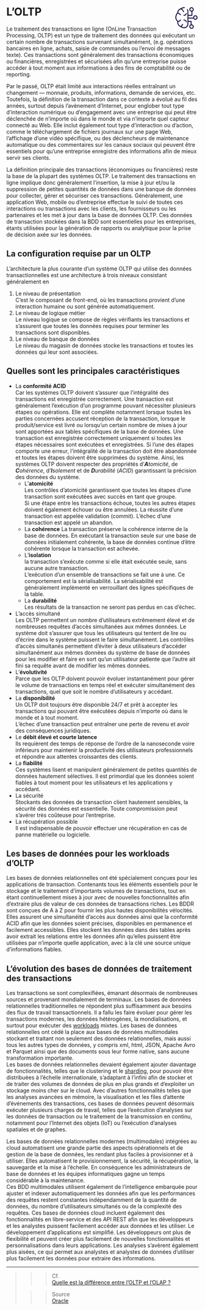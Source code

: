 # **L’OLTP** <a href="../"><img src="../../assets/bi.svg" alt="Business intelligence" align="right" height="64px"></a>
Le traitement des transactions en ligne (OnLine Transaction Processing, OLTP) est un type de traitement des données qui exécutant un certain nombre de transactions survenant simultanément, (e.g. opérations bancaires en ligne, achats, saisie de commandes ou l’envoi de messages texte). Ces transactions sont généralement des transactions économiques ou financières, enregistrées et sécurisées afin qu’une entreprise puisse accéder à tout moment aux informations à des fins de comptabilité ou de reporting.  

Par le passé, OLTP était limité aux interactions réelles entraînant un changement — monnaie, produits, informations, demande de services, etc. Toutefois, la définition de la transaction dans ce contexte a évolué au fil des années, surtout depuis l’avènement d’Internet, pour englober tout type d’interaction numérique ou d’engagement avec une entreprise qui peut être déclenchée de n’importe où dans le monde et via n’importe quel capteur connecté au Web. Elle inclut également tout type d’interaction ou d’action, comme le téléchargement de fichiers journaux sur une page Web, l’affichage d’une vidéo spécifique, ou des déclencheurs de maintenance automatique ou des commentaires sur les canaux sociaux qui peuvent être essentiels pour qu’une entreprise enregistre des informations afin de mieux servir ses clients.  

La définition principale des transactions (économiques ou financières) reste la base de la plupart des systèmes OLTP. Le traitement des transactions en ligne implique donc généralement l’insertion, la mise à jour et/ou la suppression de petites quantités de données dans une banque de données pour collecter, gérer et sécuriser ces transactions. Généralement, une application Web, mobile ou d’entreprise effectue le suivi de toutes ces interactions ou transactions avec les clients, les fournisseurs ou les partenaires et les met à jour dans la base de données OLTP. Ces données de transaction stockées dans la BDD sont essentielles pour les entreprises, étants utilisées pour la génération de rapports ou analytique pour la prise de décision axée sur les données.

## **La configuration requise par un OLTP**
L’architecture la plus courante d’un système OLTP qui utilise des données transactionnelles est une architecture à trois niveaux consistant généralement en 
1. Le niveau de présentation  
  C’est le composant de front-end, où les transactions provient d’une interaction humaine ou sont générée automatiquement.
2. Le niveau de logique métier  
  Le niveau logique se compose de règles vérifiants les transactions et s’assurent que toutes les données requises pour terminer les transactions sont disponibles.
3. Le niveau de banque de données  
  Le niveau du magasin de données stocke les transactions et toutes les données qui leur sont associées.

## **Quelles sont les principales caractéristiques**
* La **conformité ACID**  
  Car les systèmes OLTP doivent s’assurer que l’intégralité des transactions est enregistrée correctement. Une transaction est généralement l’exécution d’un programme pouvant nécessiter plusieurs étapes ou opérations. Elle est complète notamment lorsque toutes les parties concernées accusent réception de la transaction, lorsque le produit/service est livré ou lorsqu’un certain nombre de mises à jour sont apportées aux tables spécifiques de la base de données. Une transaction est enregistrée correctement uniquement si toutes les étapes nécessaires sont exécutées et enregistrées. Si l’une des étapes comporte une erreur, l’intégralité de la transaction doit être abandonnée et toutes les étapes doivent être supprimées du système. Ainsi, les systèmes OLTP doivent respecter des propriétés d’_**A**tomicité_, de _**C**ohérence_, d’_**I**solement_ et de _**D**urabilité_ (_ACID_) garantissant la précision des données du système.
    * L’**atomicité**  
      Les contrôles d’atomicité garantissent que toutes les étapes d’une transaction sont exécutées avec succès en tant que groupe.  
      Si une étape entre les transactions échoue, toutes les autres étapes doivent également échouer ou être annulées. La réussite d’une transaction est appelée validation (commit). L’échec d’une transaction est appelé un abandon.
    * La **cohérence**
      La transaction préserve la cohérence interne de la base de données. En exécutant la transaction seule sur une base de données initialement cohérente, la base de données continue d’être cohérente lorsque la transaction est achevée.
    * L’**isolation**  
      la transaction s’exécute comme si elle était exécutée seule, sans aucune autre transaction.  
      L’exécution d’un ensemble de transactions se fait une à une. Ce comportement est la sérialisabilité. La sérialisabilité est généralement implémenté en verrouillant des lignes spécifiques de la table.
    * La **durabilité**  
      Les résultats de la transaction ne seront pas perdus en cas d’échec.
* L’accès simultané  
  Les OLTP permettent un nombre d’utilisateurs extrêmement élevé et de nombreuses requêtes d’accès simultanées aux mêmes données. Le système doit s’assurer que tous les utilisateurs qui tentent de lire ou d’écrire dans le système puissent le faire simultanément. Les contrôles d’accès simultanés permettent d’éviter à deux utilisateurs d’accéder simultanément aux mêmes données du système de base de données pour les modifier et faire en sort qu’un utilisateur patiente que l’autre ait fini sa requête avant de modifier les mêmes données.
* L’**évolutivité**  
  Parce que les OLTP doivent pouvoir évoluer instantanément pour gérer le volume de transactions en temps réel et exécuter simultanément des transactions, quel que soit le nombre d’utilisateurs y accédant.
* La **disponibilité**   
  Un OLTP doit toujours être disponible 24/7 et prêt à accepter les transactions qui pouvant être exécutées depuis n’importe où dans le monde et à tout moment.  
  L’échec d’une transaction peut entraîner une perte de revenu et avoir des conséquences juridiques.
* Le **débit élevé et courte latence**  
  Ils requièrent des temps de réponse de l’ordre de la nanoseconde voire inférieurs pour maintenir la productivité des utilisateurs professionnels et répondre aux attentes croissantes des clients.
* La **fiabilité**  
  Ces systèmes lisent et manipulent généralement de petites quantités de données hautement sélectives. Il est primordial que les données soient fiables à tout moment pour les utilisateurs et les applications y accédant.
* La sécurité  
  Stockants des données de transaction client hautement sensibles, la sécurité des données est essentielle. Toute compromission peut s’avérer très coûteuse pour l’entreprise.
* La récupération possible  
  Il est indispensable de pouvoir effectuer une récupération en cas de panne matérielle ou logicielle.
## **Les bases de données pour les workloads d’OLTP**
Les bases de données relationnelles ont été spécialement conçues pour les applications de transaction. Contenants tous les éléments essentiels pour le stockage et le traitement d’importants volumes de transactions, tout en étant continuellement mises à jour avec de nouvelles fonctionnalités afin d’extraire plus de valeur de ces données de transactions riches. Les BDDR sont conçues de A à Z pour fournir les plus hautes disponibilités vélocités. Elles assurent une simultanéité d’accès aux données ainsi que la conformité ACID afin que les données soient précises, disponibles en permanence et facilement accessibles. Elles stockent les données dans des tables après avoir extrait les relations entre les données afin qu’elles puissent être utilisées par n’importe quelle application, avec à la clé une source unique d’informations fiables.
## **L’évolution des bases de données de traitement des transactions**
Les transactions se sont complexifiées, émanant désormais de nombreuses sources et provenant mondialement de terminaux. Les bases de données relationnelles traditionnelles ne répondent plus suffisamment aux besoins des flux de travail transactionnels. Il a fallu les faire évoluer pour gérer les transactions modernes, les données hétérogènes, la mondialisations, et surtout pour exécuter des [workloads](../workload) mixtes. Les bases de données relationnelles ont cédé la place aux bases de données multimodales stockant et traitant non seulement des données relationnelles, mais aussi tous les autres types de données, y compris xml, html, JSON, Apache Avro et Parquet ainsi que des documents sous leur forme native, sans aucune transformation importante.  
Les bases de données relationnelles devaient également ajouter davantage de fonctionnalités, telles que le clustering et le [sharding](../sharding), pour pouvoir être distribuées à l’échelle internationale, s’adaptant à l’infini afin de stocker et de traiter des volumes de données de plus en plus grands et d’exploiter un stockage moins cher sur le cloud. Avec d’autres fonctionnalités telles que les analyses avancées en mémoire, la visualisation et les files d’attente d’événements des transactions, ces bases de données peuvent désormais exécuter plusieurs charges de travail, telles que l’exécution d’analyses sur les données de transaction ou le traitement de la transmission en continu, notamment pour l’Internet des objets (IoT) ou l’exécution d’analyses spatiales et de graphes.  

Les bases de données relationnelles modernes (multimodales) intégrées au cloud automatisent une grande partie des aspects opérationnels et de gestion de la base de données, les rendant plus faciles à provisionner et à utiliser. Elles automatisent le provisionnement, la sécurité, la récupération, la sauvegarde et la mise à l’échelle. En conséquence les administrateurs de base de données et les équipes informatiques gagne un temps considérable à la maintenance.  
Ces BDD multimodales utilisent également de l’intelligence embarquée pour ajuster et indexer automatiquement les données afin que les performances des requêtes restent constantes indépendamment de la quantité de données, du nombre d’utilisateurs simultanés ou de la complexité des requêtes. Ces bases de données cloud incluent également des fonctionnalités en libre-service et des API REST afin que les développeurs et les analystes puissent facilement accéder aux données et les utiliser. Le développement d’applications est simplifié. Les développeurs ont plus de flexibilité et peuvent créer plus facilement de nouvelles fonctionnalités et personnalisations dans leurs applications. Les analyses s’avèrent également plus aisées, ce qui permet aux analystes et analystes de données d’utiliser plus facilement les données pour extraire des informations.
<!-- ## **Sélectionner la base de données adaptée au workload d'OLTP**
Si le service informatique peine à suivre le rythme de l’entreprise, il est important que, lors du choix d’une base de données opérationnelle, soit pris en compte les besoins immédiats en données ainsi qu’en données à long terme. Pour stocker des transactions, gérer des systèmes d'enregistrement ou gérer du contenu, il faut une base de données offrant une simultanéité d'accès aux données, un débit élevé, une latence faible et des caractéristiques essentielles comme la haute disponibilité, la protection des données et la récupération après sinistre. 
La charge de travail fluctuera probablement tout au long de la journée, de la semaine ou de l'année. Le redimensionnement automatique de la base de données peut vous aider à réaliser des économies substantielles. Il est également possible de choisir entre une base de données spécialisée ou générique. Si les besoins concernent un type spécifique de données, une base de données spécialement conçue peut être utile. Nonobstant, il faut s’assurer de ne pas faire des concessions sur les autres caractéristiques nécessaires, car la création de ces caractéristiques ultérieurement dans la couche d'application se révélera coûteuse et nécessitera beaucoup de ressources. De plus, si les besoins en données venaient à augmenter et que l’on souhaite étendre les fonctionnalités de l’application, l'ajout de bases de données à usage unique ou adaptées à l'usage ne fera que cloisonner les données et qu'amplifier les problèmes de gestion des données. Il est indispensable de considérer également d'autres fonctionnalités qui peuvent être nécessaires pour les workloads (e.g. les exigences d'assimilation, les exigences de calcul poussées et la taille maximale).
Sélectionner un service de base de données cloud pérenne doté de fonctionnalités en libre-service qui automatiseront toute la gestion des données de sorte que les consommateurs de données, développeurs, analystes, ingénieurs de données, experts en données et administrateurs de base de données, puissent en faire plus avec les données et accélérer le développement d'applications. -->

___
>>> Cf.  
[Quelle est la différence entre l’OLTP et l’OLAP ?](../oltpVsOlap)
>
>>> Source  
[Oracle](https://www.oracle.com/fr/database/what-is-oltp/)  